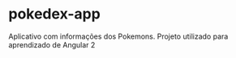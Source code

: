 # pokedex-app
Aplicativo com informações dos Pokemons. Projeto utilizado para aprendizado de Angular 2

